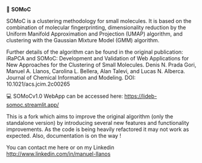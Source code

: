 
📌 **SOMoC**

SOMoC is a clustering methodology for small molecules. It is based on the combination of molecular fingerprinting, dimensionality reduction by the Uniform Manifold Approximation and Projection (UMAP) algorithm, and clustering with the Gaussian Mixture Model (GMM) algorithm.

Further details of the algorithm can be found in the original publication:
iRaPCA and SOMoC: Development and Validation of Web Applications for New Approaches for the Clustering of Small Molecules. Denis N. Prada Gori, Manuel A. Llanos, Carolina L. Bellera, Alan Talevi, and Lucas N. Alberca. Journal of Chemical Information and Modeling. DOI: 10.1021/acs.jcim.2c00265

💻 SOMoCv1.0 WebApp can be accessed here: https://lideb-somoc.streamlit.app/

This is a fork which aims to improve the original algorithm (only the standalone version) by introducing several new features and functionality improvements.
As the code is being heavily refactored it may not work as expected. Also, documentation is on the way !

You can contact me here or on my Linkedin http://www.linkedin.com/in/manuel-llanos